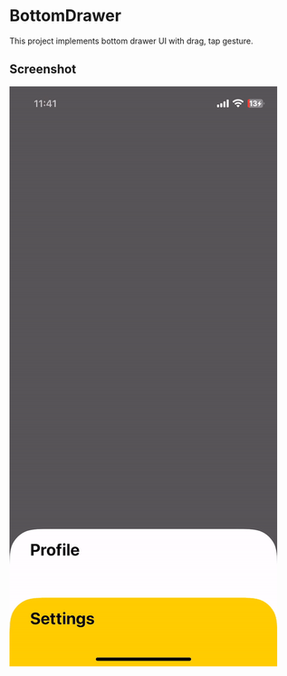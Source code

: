 # BottomDrawer

This project implements bottom drawer UI with drag, tap gesture.

## Screenshot
![CaptureGIF](Resources/capture.gif)